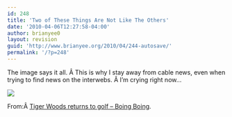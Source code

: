 ```yaml
---
id: 248
title: 'Two of These Things Are Not Like The Others'
date: '2010-04-06T12:27:58-04:00'
author: brianyee0
layout: revision
guid: 'http://www.brianyee.org/2010/04/244-autosave/'
permalink: '/?p=248'
---
```


The image says it all. Â This is why I stay away from cable news, even when trying to find news on the interwebs. Â I’m crying right now…

[![](https://i0.wp.com/www.brianyee.org/wp-content/uploads/2010/04/woodywoodwood.jpg?resize=384%2C317)](http://www.boingboing.net/2010/04/05/mainstream-media-ign.html?utm_source=feedburner&utm_medium=feed&utm_campaign=Feed%3A+boingboing%2FiBag+%28Boing+Boing%29)

From:Â [Tiger Woods returns to golf – Boing Boing](http://www.boingboing.net/2010/04/05/mainstream-media-ign.html?utm_source=feedburner&utm_medium=feed&utm_campaign=Feed%3A+boingboing%2FiBag+%28Boing+Boing%29).